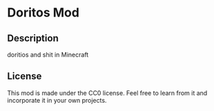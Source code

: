 # Doritos Mod

## Description

doritios and shit in Minecraft

## License

This mod is made under the CC0 license. Feel free to learn from it and incorporate it in your own projects.
